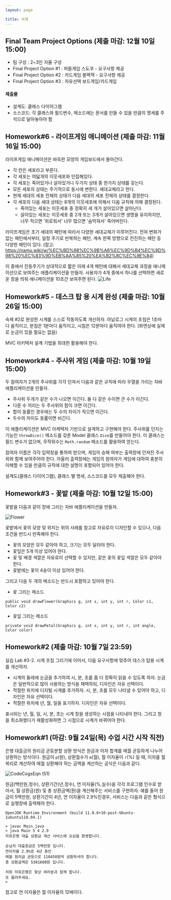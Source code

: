 ```yaml
---
layout: page

title: 숙제
---
```


## Final Team Project Options (제출 마감: 12월 10일 15:00) 

- 팀 구성 : 2~3인 자율 구성
- Final Project Option #1 : 퍼즐게임 스도쿠 - 요구사항 제공
- Final Project Option #2 : 카드게임 블랙잭 - 요구사항 제공
- Final Project Option #3 : 자유선택 보드게임/카드게임

#### 제출물
- 설계도: 클래스 다이어그램
- 소스코드: 각 클래스와 필드변수, 메소드에는 문서를 만들 수 있을 만큼의 명세를 주석으로 달아놓아야 함


## Homework#6 - 라이프게임 애니메이션 (제출 마감: 11월 16일 15:00) 

라이프게임 애니메이션은 바둑판 모양의 게임보드에서 돌아간다.

- 각 칸은 세포라고 부른다.
- 각 세포는 여덟개의 이웃세포와 인접해있다.
- 각 세포는 죽어있거나 살아있거나 두가지 상태 중 한가지 상태를 갖는다.
- 모든 세포의 상태는 주기적으로 동시에 변한다. 세대교체라고 한다.
- 현재 세대의 세포 전체의 상태가 다음 세대의 세포 전체의 상태를 결정한다.
- 각 세포의 다음 세대 상태는 8개의 이웃세포에 의해서 다음 규칙에 의해 결정된다.
	- 죽어있는 세포는 이웃세포 중 정확히 세 개가 살아있으면 살아난다.
	- 살아있는 세포는 이웃세포 중 2개 또는 3개가 살아있으면 생명을 유지하지만, 너무 적으면 '외로워서' 너무 많으면 '숨막혀서' 죽어버린다.

라이프게임은 초기 세대의 패턴에 따라서 다양한 세대교체가 이루어진다.
전혀 변화가 없는 패턴에서부터, 일정 주기로 반복하는 패턴, 계속 한쪽 방향으로 전진하는 패턴 등
다양한 패턴이 있다. 
(참고: https://namu.wiki/w/%EC%BD%98%EC%9B%A8%EC%9D%B4%EC%9D%98%20%EC%83%9D%EB%AA%85%20%EA%B2%8C%EC%9E%84)

이 중에서 진동주기가 상대적으로 짧은 아래 4개 패턴에 대해서 세대교체 과정을 애니메이션으로 보여주는
애플리케이션을 만들자.
사용자가 4개 중에서 하나를 선택하면 새로운 창을 띄워 애니메이션을 10초간 보여주면 된다.
![Life](https://i.imgur.com/Izc2hjR.png) 



## Homework#5 - 데스크 탑 용 시계 완성 (제출 마감: 10월 26일 15:00)

숙제 #2로 완성한 시계를 스스로 작동하도록 개선하자.
아날로그 시계의 초침은 1초마다 움직이고, 분침은 1분마다 움직이고, 시침은 12분마다 움직여야 한다.
(화면상에 실제로 눈금이 있을 필요는 없음)

MVC 아키텍처 설계 기법을 최대한 활용해야 한다.

## Homework#4 - 주사위 게임 (제출 마감: 10월 19일 15:00)

두 참여자가 2개의 주사위를 각각 던져서 
다음과 같은 규칙에 따라 우열을 가리는 자바 애플리케이션을 만들자.

- 주사위 두개가 같은 수가 나오면 이긴다. 둘 다 같은 수이면 큰 수가 이긴다.
- 다른 수 끼리는 두 주사위의 합이 크면 이긴다.
- 합이 동률인 경우에는 두 수의 차이가 작으면 이긴다.
- 두수의 차이도 동률이면 비긴다.

이 애플리케이션은 MVC 아케텍처 기반으로 설계하고 구현해야 한다.
주사위를 던지는 기능인 `throwDice()` 메소드를 갖춘 Model 클래스 `Dice`를 만들어야 한다.
이 클래스는 필드 변수가 없으며, 무작위수는 `Math.random` 메소드를 활용하여 얻는다.

참여자 이름은 각각 입력창을 통하여 받으며,
게임의 승패 여부는 출력창에 던져진 주사위와 함께 보여주어야 한다.
아울러 출력창에는 게임의 참여자가 게임에 대하여 충분히 이해할 수 있을 만큼의
규칙에 대한 설명이 포함되어 있어야 한다.

설계도(클래스 다이어그램), 클래스 별 명세, 소스코드를 모두 제출해야 한다.



## Homework#3 - 꽃밭 (제출 마감: 10월 12일 15:00)

꽃밭을 다음과 같이 창에 그리는 자바 애플리케이션을 만들자.

![Flower](https://i.imgur.com/Ufy7rsS.png)

꽃밭에서 꽃의 모양 및 위치는 위의 사례를 참고로 자유로이 디자인할 수 있으나, 
다음 조건을 반드시 만족해야 한다.

- 꽃의 모양은 모두 같아야 하고, 크기는 모두 달라야 한다.
- 꽃잎은 5개 이상 있어야 한다.
- 꽃 및 배경 색깔은 자유로이 선택할 수 있지만, 같은 꽃의 꽃잎 색깔은 모두 같아야 한다.
- 꽃밭에는 꽃이 4송이 이상 있어야 한다.

그리고 다음 두 개의 메소드는 반드시 포함하고 있어야 한다.

- 꽃 그리는 메소드

``` public void drawFlower(Graphics g, int x, int y, int r, Color c1, Color c2) ```

- 꽃잎 그리는 메소드

``` private void drawPetal(Graphics g, int x, int y, int r, int angle, Color color) ```


## Homework#2 (제출 마감: 10월 7일 23:59)

실습 Lab #3-2. 시계 초침 그리기에 이어서, 다음 요구사항에 맞추어 데스크 탑용 시계를 개선하자.

- 시계의 둘레에 눈금을 추가하여 시, 분, 초를 좀 더 정확히 읽을 수 있도록 하자. 
눈금은 일반적으로 많이 사용하는 방식을 채택하되, 디자인은 자유 선택이다.
- 적절한 위치에 디지털 시계를 추가하자. 시, 분, 초를 모두 나타낼 수 있어야 하고,
디자인은 자유 선택이다.
- 적절한 위치에 년, 월, 일을 표기하자. 디자인은 자유 선택이다.

표시되는 년, 월, 일, 시, 분, 초는 시계 창을 생성하는 시점을 나타내야 한다.
그리고 창을 최소화했다가 재활성화하면 그 시점으로 시계가 바뀌어야 한다.




## Homework#1 (마감: 9월 24일(목) 수업 시간 시작 직전)

은행 대출금의 원리금 균등분할 상환 방식은 원금과 이자 합계를 매월 균등하게 나누어 상환하는 방식이다. 원금이 `p`(원), 상환월수가 `m`(월), 월 이자율이 `r`(%) 일 때, 이자를 월 복리로 계산하여 매월 상환해야 하는 금액을 계산하는 공식은 다음과 같다.

![CodeCogsEqn (51)](https://i.imgur.com/1N3rFiG.gif)

원금(백만원,정수), 상환기간(년,정수), 연 이자율(%,실수)을 각각 프로그램 인수로 받아서, 월 상환금(원) 및 총 상환금액(원)을 계산해주는 서비스를 구현하자. 예를 들어 원금이 5백만원, 상환기간이 4년, 연 이자율이 2.9%인경우, 서비스는 다음과 같은 형식으로 실행창에 출력해야 한다.

```
OpenJDK Runtime Environment (build 11.0.6+10-post-Ubuntu-1ubuntu118.04.1)

> javac Main.java
> java Main 5 4 2.9
자유은행 대출 상환금 계산 서비스에 오심을 환영합니다.

손님의 대출원금은 5백만원 입니다.
연이자율 2.9%로 4년 동안
메월 원리금 균등으로 110450원씩 상환하셔야 합니다.
총 상환금액은 5301600원 입니다.

저희 자유은행은 항상 여러분과 함께 합니다.
또 들려주세요.
>
```

참고로 연 이자율은 월 이자율의 12배이다.
